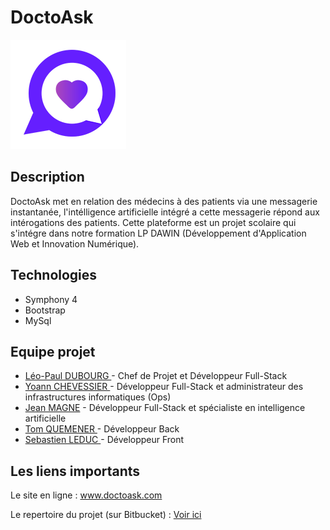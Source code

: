 # DoctoAsk
![alt text][logo]

[logo]: https://github.com/LeoPaulD/DoctoAsk/blob/master/symfony/public/dist/img/favicon.png "Logo Doctoask"
## Description 

DoctoAsk met en relation des médecins à des patients via une messagerie instantanée, l'intélligence artificielle intégré a cette messagerie répond aux intérogations des patients.
Cette plateforme est un projet scolaire qui s'intégre dans notre formation LP DAWIN (Développement d'Application Web et Innovation Numérique).

## Technologies

<ul>
  <li> Symphony 4 </li>
  <li> Bootstrap </li>
  <li> MySql </li>
</ul>
 
## Equipe projet 

<ul>
  <li>
    <a href="https://github.com/LeoPaulD">Léo-Paul DUBOURG </a>- Chef de Projet et Développeur Full-Stack 
  </li>
  <li>
    <a href="https://github.com/YoannCHVR">Yoann CHEVESSIER </a>- Développeur Full-Stack et administrateur des infrastructures informatiques (Ops)
  </li>
  <li>
    <a href="https://github.com/jemagne">Jean MAGNE</a> - Développeur Full-Stack et spécialiste en intelligence artificielle 
  </li>
  <li>
    <a href="https://github.com/tquemener">Tom QUEMENER </a>- Développeur Back
  </li>
  <li>
    <a href="https://github.com/sebastienled">Sebastien LEDUC </a>- Développeur Front
  </li>
</ul>

## Les liens importants

Le site en ligne : <a href="https://www.doctoask.com/index.php"> www.doctoask.com </a>

Le repertoire du projet (sur Bitbucket) : <a href="https://bitbucket.org/ychevessier/doctoask/src/pre_prod/"> Voir ici </a> 
